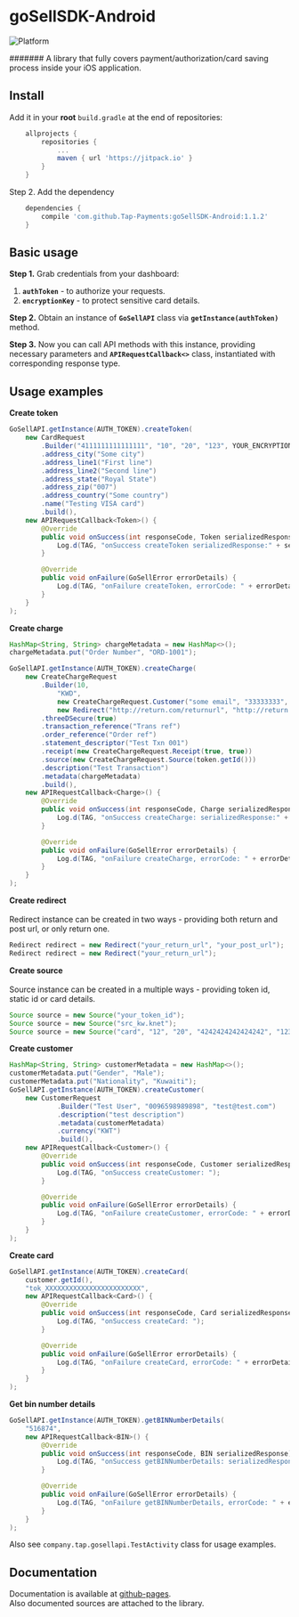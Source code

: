 # goSellSDK-Android

<img src="https://camo.githubusercontent.com/0c96fa3c59c1956329e63f517c47dcb75abda150/68747470733a2f2f696d672e736869656c64732e696f2f636f636f61706f64732f702f676f53656c6c53444b2e7376673f7374796c653d666c6174" alt="Platform" data-canonical src="https://img.shields.io/cocoapods/p/goSellSDK.svg?style=flat" style="max-width:100%;">

####### A library that fully covers payment/authorization/card saving process inside your iOS application.

Install
--------
Add it in your **root** `build.gradle` at the end of repositories:
```groovy
	allprojects {
		repositories {
			...
			maven { url 'https://jitpack.io' }
		}
	}
```
Step 2. Add the dependency
```groovy
	dependencies {
        compile 'com.github.Tap-Payments:goSellSDK-Android:1.1.2'
	}
```

Basic usage
-------------
**Step 1.** Grab credentials from your dashboard:<br>
1. **`authToken`** - to authorize your requests.
2. **`encryptionKey`** - to protect sensitive card details.

**Step 2.** Obtain an instance of **`GoSellAPI`** class via **`getInstance(authToken)`** method.

**Step 3.** Now you can call API methods with this instance, providing necessary parameters and **`APIRequestCallback<>`** class, instantiated with corresponding response type.

Usage examples
-------------
**Create token**

```java
GoSellAPI.getInstance(AUTH_TOKEN).createToken(
    new CardRequest
        .Builder("4111111111111111", "10", "20", "123", YOUR_ENCRYPTION_KEY)
        .address_city("Some city")
        .address_line1("First line")
        .address_line2("Second line")
        .address_state("Royal State")
        .address_zip("007")
        .address_country("Some country")
        .name("Testing VISA card")
        .build(),
    new APIRequestCallback<Token>() {
        @Override
        public void onSuccess(int responseCode, Token serializedResponse) {
            Log.d(TAG, "onSuccess createToken serializedResponse:" + serializedResponse);
        }

        @Override
        public void onFailure(GoSellError errorDetails) {
            Log.d(TAG, "onFailure createToken, errorCode: " + errorDetails.getErrorCode() + ", errorBody: " + errorDetails.getErrorBody() + ", throwable: " + errorDetails.getThrowable());
        }
    }
);
```


**Create charge**

```java
HashMap<String, String> chargeMetadata = new HashMap<>();
chargeMetadata.put("Order Number", "ORD-1001");

GoSellAPI.getInstance(AUTH_TOKEN).createCharge(
    new CreateChargeRequest
        .Builder(10, 
            "KWD", 
            new CreateChargeRequest.Customer("some email", "33333333", "first name"),
            new Redirect("http://return.com/returnurl", "http://return.com/posturl"))
        .threeDSecure(true)
        .transaction_reference("Trans ref")
        .order_reference("Order ref")
        .statement_descriptor("Test Txn 001")
        .receipt(new CreateChargeRequest.Receipt(true, true))
        .source(new CreateChargeRequest.Source(token.getId()))
        .description("Test Transaction")
        .metadata(chargeMetadata)
        .build(),
    new APIRequestCallback<Charge>() {
        @Override
        public void onSuccess(int responseCode, Charge serializedResponse) {
            Log.d(TAG, "onSuccess createCharge: serializedResponse:" + serializedResponse);
        }

        @Override
        public void onFailure(GoSellError errorDetails) {
            Log.d(TAG, "onFailure createCharge, errorCode: " + errorDetails.getErrorCode() + ", errorBody: " + errorDetails.getErrorBody() + ", throwable: " + errorDetails.getThrowable());
        }
    }
);
```

**Create redirect**<br><br>
Redirect instance can be created in two ways - providing both return and post url, or only return one.
   
```java
Redirect redirect = new Redirect("your_return_url", "your_post_url");
Redirect redirect = new Redirect("your_return_url");
```

**Create source**<br><br>
Source instance can be created in a multiple ways - providing token id, static id or card details.
   
```java
Source source = new Source("your_token_id");
Source source = new Source("src_kw.knet");
Source source = new Source("card", "12", "20", "4242424242424242", "123");
```

**Create customer**

```java
HashMap<String, String> customerMetadata = new HashMap<>();
customerMetadata.put("Gender", "Male");
customerMetadata.put("Nationality", "Kuwaiti");
GoSellAPI.getInstance(AUTH_TOKEN).createCustomer(
    new CustomerRequest
            .Builder("Test User", "0096598989898", "test@test.com")
            .description("test description")
            .metadata(customerMetadata)
            .currency("KWT")
            .build(),
    new APIRequestCallback<Customer>() {
        @Override
        public void onSuccess(int responseCode, Customer serializedResponse) {
            Log.d(TAG, "onSuccess createCustomer: ");
        }

        @Override
        public void onFailure(GoSellError errorDetails) {
            Log.d(TAG, "onFailure createCustomer, errorCode: " + errorDetails.getErrorCode() + ", errorBody: " + errorDetails.getErrorBody() + ", throwable: " + errorDetails.getThrowable());
        }
    }
);
```

**Create card**

```java
GoSellAPI.getInstance(AUTH_TOKEN).createCard(
    customer.getId(),
    "tok_XXXXXXXXXXXXXXXXXXXXXXXX",
    new APIRequestCallback<Card>() {
        @Override
        public void onSuccess(int responseCode, Card serializedResponse) {
            Log.d(TAG, "onSuccess createCard: ");
        }

        @Override
        public void onFailure(GoSellError errorDetails) {
            Log.d(TAG, "onFailure createCard, errorCode: " + errorDetails.getErrorCode() + ", errorBody: " + errorDetails.getErrorBody() + ", throwable: " + errorDetails.getThrowable());
        }
    }
);
```

**Get bin number details**

```java
GoSellAPI.getInstance(AUTH_TOKEN).getBINNumberDetails(
    "516874",
    new APIRequestCallback<BIN>() {
        @Override
        public void onSuccess(int responseCode, BIN serializedResponse) {
            Log.d(TAG, "onSuccess getBINNumberDetails: serializedResponse:" + serializedResponse);
        }

        @Override
        public void onFailure(GoSellError errorDetails) {
            Log.d(TAG, "onFailure getBINNumberDetails, errorCode: " + errorDetails.getErrorCode() + ", errorBody: " + errorDetails.getErrorBody() + ", throwable: " + errorDetails.getThrowable());
        }
    }
);
```

Also see `company.tap.gosellapi.TestActivity` class for usage examples.

Documentation
-------------
Documentation is available at [github-pages][2].<br>
Also documented sources are attached to the library.

[2]:https://tap-payments.github.io/goSellSDK-Android/

[1]:https://www.tap.company/developers/
